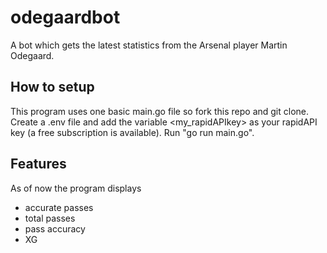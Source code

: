 # odegaardbot
A bot which gets the latest statistics from the Arsenal player Martin Odegaard.

## How to setup
This program uses one basic main.go file so fork this repo and git clone. Create a .env file and add the variable <my_rapidAPIkey> as your rapidAPI key (a free subscription is available). Run "go run main.go".

## Features
As of now the program displays
- accurate passes
- total passes
- pass accuracy
- XG

